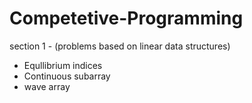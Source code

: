 # Competetive-Programming
section 1 - (problems based on linear data structures)
- Equllibrium indices
- Continuous subarray
- wave array
